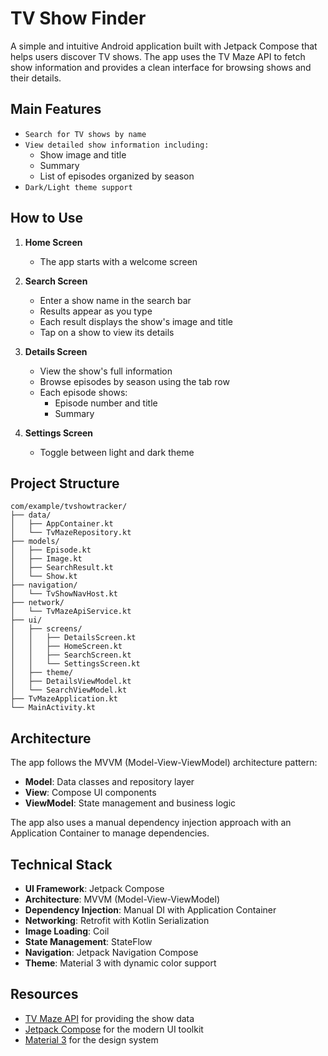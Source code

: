 # TV Show Finder

A simple and intuitive Android application built with Jetpack Compose that helps users discover TV shows. 
The app uses the TV Maze API to fetch show information and provides a clean interface for browsing shows and their details.

## Main Features

- `Search for TV shows by name`
- `View detailed show information including:`
  - Show image and title
  - Summary
  - List of episodes organized by season
- `Dark/Light theme support`

## How to Use

1. **Home Screen**
   - The app starts with a welcome screen

2. **Search Screen**
   - Enter a show name in the search bar
   - Results appear as you type
   - Each result displays the show's image and title
   - Tap on a show to view its details

3. **Details Screen**
   - View the show's full information
   - Browse episodes by season using the tab row
   - Each episode shows:
     - Episode number and title
     - Summary

4. **Settings Screen**
   - Toggle between light and dark theme

## Project Structure

```
com/example/tvshowtracker/
├── data/
│   ├── AppContainer.kt
│   └── TvMazeRepository.kt
├── models/
│   ├── Episode.kt
│   ├── Image.kt
│   ├── SearchResult.kt
│   └── Show.kt
├── navigation/
│   └── TvShowNavHost.kt
├── network/
│   └── TvMazeApiService.kt
├── ui/
│   ├── screens/
│   │   ├── DetailsScreen.kt
│   │   ├── HomeScreen.kt
│   │   ├── SearchScreen.kt
│   │   └── SettingsScreen.kt
│   ├── theme/
│   ├── DetailsViewModel.kt
│   └── SearchViewModel.kt
├── TvMazeApplication.kt
└── MainActivity.kt
```

## Architecture

The app follows the MVVM (Model-View-ViewModel) architecture pattern:

- **Model**: Data classes and repository layer
- **View**: Compose UI components
- **ViewModel**: State management and business logic

The app also uses a manual dependency injection approach with an Application Container to manage dependencies.

## Technical Stack

- **UI Framework**: Jetpack Compose
- **Architecture**: MVVM (Model-View-ViewModel)
- **Dependency Injection**: Manual DI with Application Container
- **Networking**: Retrofit with Kotlin Serialization
- **Image Loading**: Coil
- **State Management**: StateFlow
- **Navigation**: Jetpack Navigation Compose
- **Theme**: Material 3 with dynamic color support

## Resources

- [TV Maze API](https://www.tvmaze.com/api) for providing the show data
- [Jetpack Compose](https://developer.android.com/jetpack/compose) for the modern UI toolkit
- [Material 3](https://m3.material.io/) for the design system 